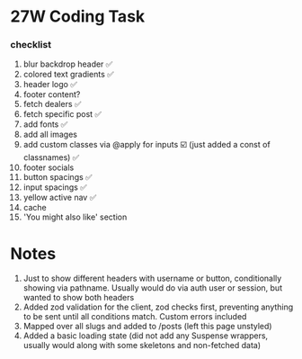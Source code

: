 # 27W Coding Task

### checklist

1. blur backdrop header ✅
2. colored text gradients ✅
3. header logo ✅
4. footer content?
5. fetch dealers ✅
6. fetch specific post ✅
7. add fonts ✅
8. add all images
9. add custom classes via @apply for inputs ☑️ (just added a const of classnames) ✅
10. footer socials
11. button spacings ✅
12. input spacings ✅
13. yellow active nav ✅
14. cache
15. 'You might also like' section

# Notes

1. Just to show different headers with username or button, conditionally showing via pathname. Usually would do via auth user or session, but wanted to show both headers
2. Added zod validation for the client, zod checks first, preventing anything to be sent until all conditions match. Custom errors included
3. Mapped over all slugs and added to /posts (left this page unstyled)
4. Added a basic loading state (did not add any Suspense wrappers, usually would along with some skeletons and non-fetched data)
